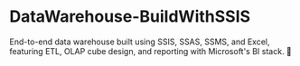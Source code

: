 # DataWarehouse-BuildWithSSIS
End-to-end data warehouse built using SSIS, SSAS, SSMS, and Excel, featuring ETL, OLAP cube design, and reporting with Microsoft's BI stack. 🚀
